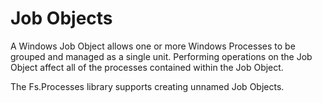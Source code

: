 # Job Objects

A Windows Job Object allows one or more Windows Processes to be grouped and managed as a single unit. Performing operations on the Job Object affect all of the processes contained within the Job Object. 

The Fs.Processes library supports creating unnamed Job Objects. 


